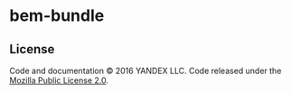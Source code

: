 # bem-bundle

## License

Code and documentation © 2016 YANDEX LLC. Code released under the [Mozilla Public License 2.0](LICENSE.txt).
